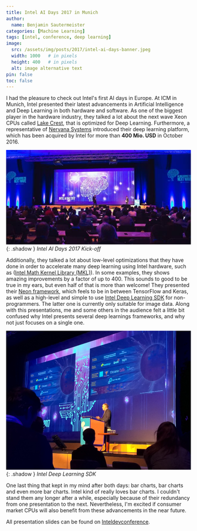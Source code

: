 ```yaml
---
title: Intel AI Days 2017 in Munich
author:
  name: Benjamin Sautermeister
categories: [Machine Learning]
tags: [intel, conference, deep learning]
image:
  src: /assets/img/posts/2017/intel-ai-days-banner.jpeg
  width: 1000   # in pixels
  height: 400   # in pixels
  alt: image alternative text
pin: false
toc: false
---
```


I had the pleasure to check out Intel's first AI days in Europe. At ICM in Munich, Intel presented their latest advancements
in Artificial Intelligence and Deep Learning in both hardware and software. As one of the biggest player in the
hardware industry, they talked a lot about the next wave Xeon CPUs called
[Lake Crest](https://newsroom.intel.com/news-releases/intel-ai-day-news-release/), that is optimized for Deep Learning.
Furthermore, a representative of [Nervana Systems](https://www.nervanasys.com/) introduced their deep learning platform,
which has been acquired by Intel for more than **400 Mio. USD** in October 2016.

![Intel AI Days 2017](/assets/img/posts/2017/intel-ai-days1.jpeg){: .shadow }
_Intel AI Days 2017 Kick-off_

Additionally, they talked a lot about low-level optimizations that they have done in order to accelerate many deep learning
using Intel hardware, such as ([Intel Math Kernel Library (MKL)](https://software.intel.com/mk)). In some examples,
they shows amazing improvements by a factor of up to 400. This sounds to good to be true in my ears, but even half of that
is more than welcome! They presented their [Neon framework](https://neon.nervanasys.com/docs/latest/optimizers.html),
which feels to be in between TensorFlow and Keras, as well as a high-level and simple to use
[Intel Deep Learning SDK](https://software.intel.com/en-us/a) for non-programmers. The latter one is currently only suitable
for image data. Along with this presentations, me and some others in the audience felt a little bit confused why Intel presents
several deep learnings frameworks, and why not just focuses on a single one.

![Intel Deep Learning SDK](/assets/img/posts/2017/intel-ai-days2.jpeg){: .shadow }
_Intel Deep Learning SDK_

One last thing that kept in my mind after both days: bar charts, bar charts and even more bar charts.
Intel kind of really loves bar charts. I couldn't stand them any longer after a while, especially because of their redundancy
from one presentation to the next. Nevertheless, I'm excited if consumer market CPUs will also benefit from these advancements
in the near future.

All presentation slides can be found on [Inteldevconference](http://www.inteldevconference.com/ai-day-munich-slides/).